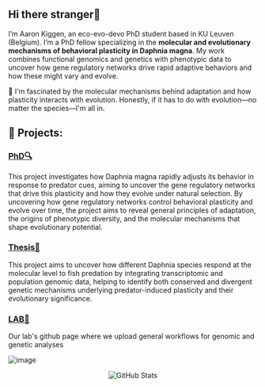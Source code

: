 ## Hi there stranger👋

I’m Aaron Kiggen, an eco-evo-devo PhD student based in KU Leuven (Belgium).  I’m a PhD fellow specializing in the **molecular and evolutionary mechanisms of behavioral plasticity in Daphnia magna**. My work combines functional genomics and genetics with phenotypic data to uncover how gene regulatory networks drive rapid adaptive behaviors and how these might vary and evolve.

🧬 I'm fascinated by the molecular mechanisms behind adaptation and how plasticity interacts with evolution. Honestly, if it has to do with evolution—no matter the species—I'm all in.

## 🚀 Projects:

### [PhD🔍](https://github.com/aaronkiggen/Daphnia-phd)  
This project investigates how Daphnia magna rapidly adjusts its behavior in response to predator cues, aiming to uncover the gene regulatory networks that drive this plasticity and how they evolve under natural selection. By uncovering how gene regulatory networks control behavioral plasticity and evolve over time, the project aims to reveal general principles of adaptation, the origins of phenotypic diversity, and the molecular mechanisms that shape evolutionary potential.

### [Thesis🧬](https://github.com/aaronkiggen/Daphnia-thesis)  
This project aims to uncover how different Daphnia species respond at the molecular level to fish predation by integrating transcriptomic and population genomic data, helping to identify both conserved and divergent genetic mechanisms underlying predator-induced plasticity and their evolutionary significance.

### [LAB🥼]([https://github.com/aaronkiggen/Daphnia-thesis](https://github.com/eco-evo-genomics))  
Our lab's github page where we upload general workflows for genomic and genetic analyses


![image](https://github.com/user-attachments/assets/6a2d8782-91a9-4096-917b-47ccccd608cc)



<p align="center">
  <img src="https://github-readme-stats.vercel.app/api?username=aaronkiggen&show_icons=true" alt="GitHub Stats" />
</p>
